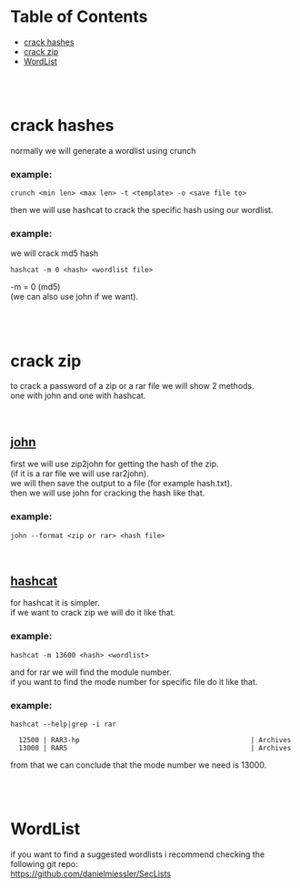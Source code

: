 # Table of Contents
- [crack hashes](#crack-hashes)
- [crack zip](#crack-zip)
- [WordList](#WordList)

<br>
<br>

# crack hashes
normally we will generate a wordlist using crunch
### example: 
```
crunch <min len> <max len> -t <template> -o <save file to>
```
then we will use hashcat to crack the specific hash using our wordlist.  
### example:
we will crack md5 hash
```
hashcat -m 0 <hash> <wordlist file>
```
-m = 0 (md5)  
(we can also use john if we want).

<br>
<br>

# crack zip
to crack a password of a zip or a rar file we will show 2 methods.  
one with john and one with hashcat.  

<br>

## <ins>john</ins>
first we will use zip2john for getting the hash of the zip.  
(if it is a rar file we will use rar2john).  
we will then save the output to a file (for example hash.txt).  
then we will use john for cracking the hash like that.
### example:
```
john --format <zip or rar> <hash file>
```
<br>

## <ins>hashcat</ins>
for hashcat it is simpler.  
if we want to crack zip we will do it like that.
### example:
```
hashcat -m 13600 <hash> <wordlist>
```
and for rar we will find the module number.  
if you want to find the mode number for specific file do it like that.
### example:
```
hashcat --help|grep -i rar

  12500 | RAR3-hp                                          | Archives
  13000 | RAR5                                             | Archives

```
from that we can conclude that the mode number we need is 13000.

<br>
<br>


# WordList
if you want to find a suggested wordlists i recommend checking the following git repo:  
https://github.com/danielmiessler/SecLists